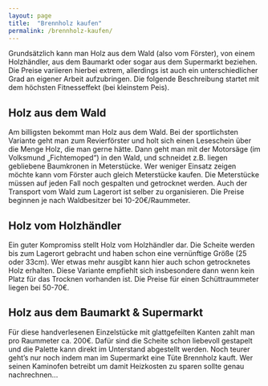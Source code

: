 ```yaml
---
layout: page
title:  "Brennholz kaufen"
permalink: /brennholz-kaufen/
---
```


Grundsätzlich kann man Holz aus dem Wald (also vom Förster), von einem Holzhändler, aus dem Baumarkt oder sogar aus dem Supermarkt beziehen. Die Preise variieren hierbei extrem, allerdings ist auch ein unterschiedlicher Grad an eigener Arbeit aufzubringen. Die folgende Beschreibung startet mit dem höchsten Fitnesseffekt (bei kleinstem Peis).

## Holz aus dem Wald
Am billigsten bekommt man Holz aus dem Wald. Bei der sportlichsten Variante geht man zum Revierförster und holt sich einen Leseschein über die Menge Holz, die man gerne hätte. Dann geht man mit der Motorsäge (im Volksmund „Fichtemoped“) in den Wald, und schneidet z.B. liegen gebliebene Baumkronen in Meterstücke.
Wer weniger Einsatz zeigen möchte kann vom Förster auch gleich Meterstücke kaufen.
Die Meterstücke müssen auf jeden Fall noch gespalten und getrocknet werden. Auch der Transport vom Wald zum Lagerort ist selber zu organisieren.
Die Preise beginnen je nach Waldbesitzer bei 10-20€/Raummeter.

## Holz vom Holzhändler
Ein guter Kompromiss stellt Holz vom Holzhändler dar. Die Scheite werden bis zum Lagerort gebracht und haben schon eine vernünftige Größe (25 oder 33cm).  Wer etwas mehr ausgibt kann hier auch schon getrocknetes Holz erhalten. Diese Variante empfiehlt sich insbesondere dann wenn kein Platz für das Trocknen vorhanden ist.
Die Preise für einen Schüttraummeter liegen bei  50-70€.

## Holz aus dem Baumarkt & Supermarkt
Für diese handverlesenen Einzelstücke mit glattgefeilten Kanten zahlt man pro Raummeter ca. 200€. Dafür sind die Scheite schon liebevoll gestapelt und die Palette kann direkt im Unterstand abgestellt werden. Noch teurer geht’s nur noch indem man im Supermarkt eine Tüte Brennholz kauft. Wer seinen Kaminofen betreibt um damit Heizkosten zu sparen sollte genau nachrechnen...
